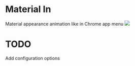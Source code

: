 Material In
============
Material appearance animation like in Chrome app menu
<img src="https://hsto.org/files/e83/140/657/e831406574b44bb3ad431507d6d2e74b.gif"/>

TODO
============
Add configuration options
